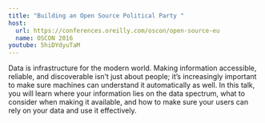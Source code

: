 ```yaml
---
title: "Building an Open Source Political Party "
host:
  url: https://conferences.oreilly.com/oscon/open-source-eu
  name: OSCON 2016
youtube: 5hiDYdyuTaM
---
```

Data is infrastructure for the modern world. Making information accessible, reliable, and discoverable isn’t just about people; it’s increasingly important to make sure machines can understand it automatically as well. In this talk, you will learn where your information lies on the data spectrum, what to consider when making it available, and how to make sure your users can rely on your data and use it effectively.
